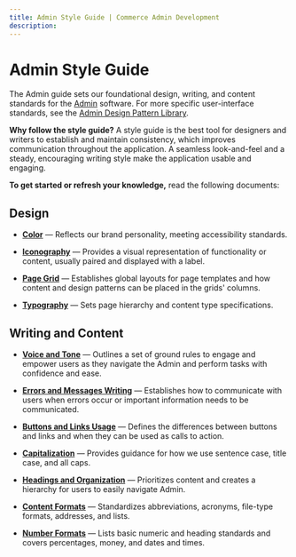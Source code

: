 ```yaml
---
title: Admin Style Guide | Commerce Admin Development
description:
---
```


# Admin Style Guide

The Admin guide sets our foundational design, writing, and content standards for the [Admin](https://glossary.magento.com/magento-admin) software. For more specific user-interface standards, see the [Admin Design Pattern Library](https://devdocs.magento.com/guides/v2.4/pattern-library/bk-pattern.html).

**Why follow the style guide?** A style guide is the best tool for designers and writers to establish and maintain consistency, which improves communication throughout the application. A seamless look-and-feel and a steady, encouraging writing style make the application usable and engaging.

**To get started or refresh your knowledge,** read the following documents:

## Design

*  **[Color](design/color.md)** — Reflects our brand personality, meeting accessibility standards.

*  **[Iconography](design/iconography.md)** — Provides a visual representation of functionality or content, usually paired and displayed with a label.

*  **[Page Grid](design/page-grids.md)** — Establishes global layouts for page templates and how content and design patterns can be placed in the grids' columns.

*  **[Typography](design/typography.md)** — Sets page hierarchy and content type specifications.

## Writing and Content

*  **[Voice and Tone](content/voice-and-tone.md)** — Outlines a set of ground rules to engage and empower users as they navigate the Admin and perform tasks with confidence and ease.

*  **[Errors and Messages Writing](content/errors-and-messages.md)** — Establishes how to communicate with users when errors occur or important information needs to be communicated.

*  **[Buttons and Links Usage](content/buttons-and-links.md)** — Defines the differences between buttons and links and when they can be used as calls to action.

*  **[Capitalization](content/capitalization.md)** — Provides guidance for how we use sentence case, title case, and all caps.

*  **[Headings and Organization](content/headings-and-organization.md)** — Prioritizes content and creates a hierarchy for users to easily navigate Admin.

*  **[Content Formats](content/content-formats.md)** — Standardizes abbreviations, acronyms, file-type formats, addresses, and lists.

*  **[Number Formats](content/number-formats.md)** — Lists basic numeric and heading standards and covers percentages, money, and dates and times.
